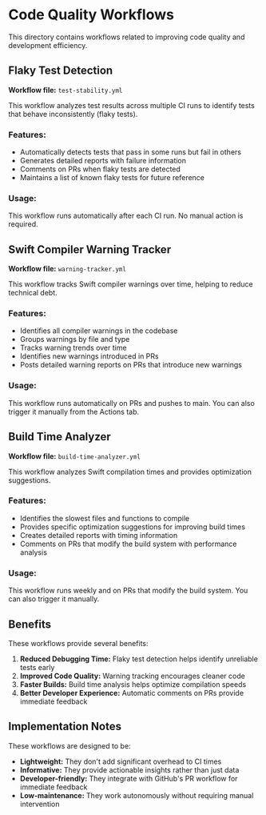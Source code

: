 # Code Quality Workflows

This directory contains workflows related to improving code quality and development efficiency.

## Flaky Test Detection

**Workflow file:** `test-stability.yml`

This workflow analyzes test results across multiple CI runs to identify tests that behave inconsistently (flaky tests).

### Features:
- Automatically detects tests that pass in some runs but fail in others
- Generates detailed reports with failure information
- Comments on PRs when flaky tests are detected
- Maintains a list of known flaky tests for future reference

### Usage:
This workflow runs automatically after each CI run. No manual action is required.

## Swift Compiler Warning Tracker

**Workflow file:** `warning-tracker.yml`

This workflow tracks Swift compiler warnings over time, helping to reduce technical debt.

### Features:
- Identifies all compiler warnings in the codebase
- Groups warnings by file and type
- Tracks warning trends over time
- Identifies new warnings introduced in PRs
- Posts detailed warning reports on PRs that introduce new warnings

### Usage:
This workflow runs automatically on PRs and pushes to main. You can also trigger it manually from the Actions tab.

## Build Time Analyzer

**Workflow file:** `build-time-analyzer.yml`

This workflow analyzes Swift compilation times and provides optimization suggestions.

### Features:
- Identifies the slowest files and functions to compile
- Provides specific optimization suggestions for improving build times
- Creates detailed reports with timing information
- Comments on PRs that modify the build system with performance analysis

### Usage:
This workflow runs weekly and on PRs that modify the build system. You can also trigger it manually.

## Benefits

These workflows provide several benefits:

1. **Reduced Debugging Time:** Flaky test detection helps identify unreliable tests early
2. **Improved Code Quality:** Warning tracking encourages cleaner code
3. **Faster Builds:** Build time analysis helps optimize compilation speeds
4. **Better Developer Experience:** Automatic comments on PRs provide immediate feedback

## Implementation Notes

These workflows are designed to be:

- **Lightweight:** They don't add significant overhead to CI times
- **Informative:** They provide actionable insights rather than just data
- **Developer-friendly:** They integrate with GitHub's PR workflow for immediate feedback
- **Low-maintenance:** They work autonomously without requiring manual intervention 